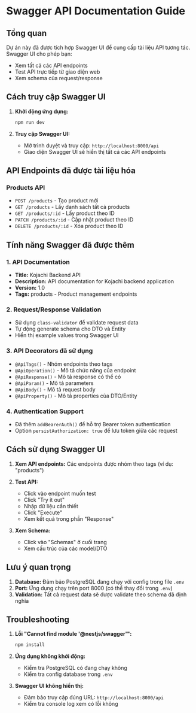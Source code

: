 # Swagger API Documentation Guide

## Tổng quan
Dự án này đã được tích hợp Swagger UI để cung cấp tài liệu API tương tác. Swagger UI cho phép bạn:
- Xem tất cả các API endpoints
- Test API trực tiếp từ giao diện web
- Xem schema của request/response

## Cách truy cập Swagger UI

1. **Khởi động ứng dụng:**
   ```bash
   npm run dev
   ```

2. **Truy cập Swagger UI:**
   - Mở trình duyệt và truy cập: `http://localhost:8000/api`
   - Giao diện Swagger UI sẽ hiển thị tất cả các API endpoints

## API Endpoints đã được tài liệu hóa

### Products API
- `POST /products` - Tạo product mới
- `GET /products` - Lấy danh sách tất cả products
- `GET /products/:id` - Lấy product theo ID
- `PATCH /products/:id` - Cập nhật product theo ID
- `DELETE /products/:id` - Xóa product theo ID

## Tính năng Swagger đã được thêm

### 1. API Documentation
- **Title:** Kojachi Backend API
- **Description:** API documentation for Kojachi backend application
- **Version:** 1.0
- **Tags:** products - Product management endpoints

### 2. Request/Response Validation
- Sử dụng `class-validator` để validate request data
- Tự động generate schema cho DTO và Entity
- Hiển thị example values trong Swagger UI

### 3. API Decorators đã sử dụng
- `@ApiTags()` - Nhóm endpoints theo tags
- `@ApiOperation()` - Mô tả chức năng của endpoint
- `@ApiResponse()` - Mô tả response có thể có
- `@ApiParam()` - Mô tả parameters
- `@ApiBody()` - Mô tả request body
- `@ApiProperty()` - Mô tả properties của DTO/Entity

### 4. Authentication Support
- Đã thêm `addBearerAuth()` để hỗ trợ Bearer token authentication
- Option `persistAuthorization: true` để lưu token giữa các request

## Cách sử dụng Swagger UI

1. **Xem API endpoints:** Các endpoints được nhóm theo tags (ví dụ: "products")

2. **Test API:**
   - Click vào endpoint muốn test
   - Click "Try it out"
   - Nhập dữ liệu cần thiết
   - Click "Execute"
   - Xem kết quả trong phần "Response"

3. **Xem Schema:**
   - Click vào "Schemas" ở cuối trang
   - Xem cấu trúc của các model/DTO

## Lưu ý quan trọng

1. **Database:** Đảm bảo PostgreSQL đang chạy với config trong file `.env`
2. **Port:** Ứng dụng chạy trên port 8000 (có thể thay đổi trong `.env`)
3. **Validation:** Tất cả request data sẽ được validate theo schema đã định nghĩa

## Troubleshooting

1. **Lỗi "Cannot find module '@nestjs/swagger'":**
   ```bash
   npm install
   ```

2. **Ứng dụng không khởi động:**
   - Kiểm tra PostgreSQL có đang chạy không
   - Kiểm tra config database trong `.env`

3. **Swagger UI không hiển thị:**
   - Đảm bảo truy cập đúng URL: `http://localhost:8000/api`
   - Kiểm tra console log xem có lỗi không